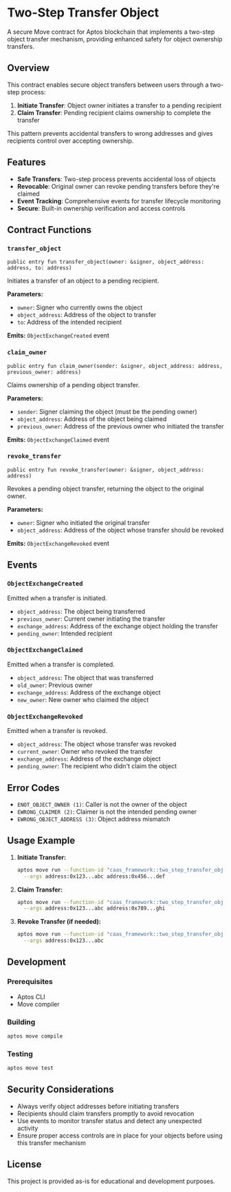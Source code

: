 # Two-Step Transfer Object

A secure Move contract for Aptos blockchain that implements a two-step object transfer mechanism, providing enhanced safety for object ownership transfers.

## Overview

This contract enables secure object transfers between users through a two-step process:
1. **Initiate Transfer**: Object owner initiates a transfer to a pending recipient
2. **Claim Transfer**: Pending recipient claims ownership to complete the transfer

This pattern prevents accidental transfers to wrong addresses and gives recipients control over accepting ownership.

## Features

- **Safe Transfers**: Two-step process prevents accidental loss of objects
- **Revocable**: Original owner can revoke pending transfers before they're claimed
- **Event Tracking**: Comprehensive events for transfer lifecycle monitoring
- **Secure**: Built-in ownership verification and access controls

## Contract Functions

### `transfer_object`
```move
public entry fun transfer_object(owner: &signer, object_address: address, to: address)
```
Initiates a transfer of an object to a pending recipient.

**Parameters:**
- `owner`: Signer who currently owns the object
- `object_address`: Address of the object to transfer
- `to`: Address of the intended recipient

**Emits:** `ObjectExchangeCreated` event

### `claim_owner`
```move
public entry fun claim_owner(sender: &signer, object_address: address, previous_owner: address)
```
Claims ownership of a pending object transfer.

**Parameters:**
- `sender`: Signer claiming the object (must be the pending owner)
- `object_address`: Address of the object being claimed
- `previous_owner`: Address of the previous owner who initiated the transfer

**Emits:** `ObjectExchangeClaimed` event

### `revoke_transfer`
```move
public entry fun revoke_transfer(owner: &signer, object_address: address)
```
Revokes a pending object transfer, returning the object to the original owner.

**Parameters:**
- `owner`: Signer who initiated the original transfer
- `object_address`: Address of the object whose transfer should be revoked

**Emits:** `ObjectExchangeRevoked` event

## Events

### `ObjectExchangeCreated`
Emitted when a transfer is initiated.
- `object_address`: The object being transferred
- `previous_owner`: Current owner initiating the transfer
- `exchange_address`: Address of the exchange object holding the transfer
- `pending_owner`: Intended recipient

### `ObjectExchangeClaimed`
Emitted when a transfer is completed.
- `object_address`: The object that was transferred
- `old_owner`: Previous owner
- `exchange_address`: Address of the exchange object
- `new_owner`: New owner who claimed the object

### `ObjectExchangeRevoked`
Emitted when a transfer is revoked.
- `object_address`: The object whose transfer was revoked
- `current_owner`: Owner who revoked the transfer
- `exchange_address`: Address of the exchange object
- `pending_owner`: The recipient who didn't claim the object

## Error Codes

- `ENOT_OBJECT_OWNER (1)`: Caller is not the owner of the object
- `EWRONG_CLAIMER (2)`: Claimer is not the intended pending owner
- `EWRONG_OBJECT_ADDRESS (3)`: Object address mismatch

## Usage Example

1. **Initiate Transfer:**
   ```bash
   aptos move run --function-id "caas_framework::two_step_transfer_object::transfer_object" \
     --args address:0x123...abc address:0x456...def
   ```

2. **Claim Transfer:**
   ```bash
   aptos move run --function-id "caas_framework::two_step_transfer_object::claim_owner" \
     --args address:0x123...abc address:0x789...ghi
   ```

3. **Revoke Transfer (if needed):**
   ```bash
   aptos move run --function-id "caas_framework::two_step_transfer_object::revoke_transfer" \
     --args address:0x123...abc
   ```

## Development

### Prerequisites
- Aptos CLI
- Move compiler

### Building
```bash
aptos move compile
```

### Testing
```bash
aptos move test
```

## Security Considerations

- Always verify object addresses before initiating transfers
- Recipients should claim transfers promptly to avoid revocation
- Use events to monitor transfer status and detect any unexpected activity
- Ensure proper access controls are in place for your objects before using this transfer mechanism

## License

This project is provided as-is for educational and development purposes.